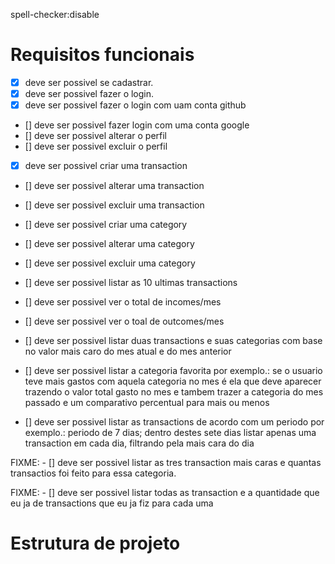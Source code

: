 spell-checker:disable

# Requisitos funcionais

- [x] deve ser possivel se cadastrar.
- [x] deve ser possivel fazer o login.
- [x] deve ser possivel fazer o login com uam conta github

- [] deve ser possivel fazer login com uma conta google
- [] deve ser possivel alterar o perfil
- [] deve ser possivel excluir o perfil

- [x] deve ser possivel criar uma transaction
- [] deve ser possivel alterar uma transaction
- [] deve ser possivel excluir uma transaction

- [] deve ser possivel criar uma category
- [] deve ser possivel alterar uma category
- [] deve ser possivel excluir uma category

- [] deve ser possivel listar as 10 ultimas transactions

- [] deve ser possivel ver o total de incomes/mes
- [] deve ser possivel ver o toal de outcomes/mes

- [] deve ser possivel listar duas transactions e suas categorias com base no valor mais caro do mes atual e do mes anterior

- [] deve ser possivel listar a categoria favorita por exemplo.: se o usuario teve mais gastos com aquela categoria no mes é ela que deve aparecer trazendo o valor total gasto no mes e tambem trazer a categoria do mes passado e um comparativo percentual para mais ou menos

- [] deve ser possivel listar as transactions de acordo com um periodo por exemplo.: periodo de 7 dias; dentro destes sete dias listar apenas uma transaction em cada dia, filtrando pela mais cara do dia

FIXME: - [] deve ser possivel listar as tres transaction mais caras e quantas transactios foi feito para essa categoria.

FIXME: - [] deve ser possivel listar todas as transaction e a quantidade que eu ja de transactions que eu ja fiz para cada uma

# Estrutura de projeto
